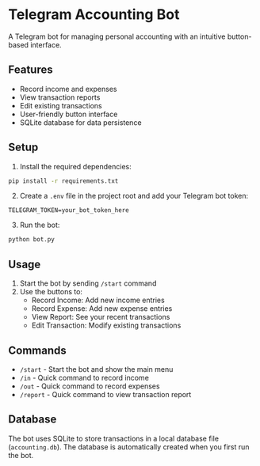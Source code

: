 # Telegram Accounting Bot

A Telegram bot for managing personal accounting with an intuitive button-based interface.

## Features

- Record income and expenses
- View transaction reports
- Edit existing transactions
- User-friendly button interface
- SQLite database for data persistence

## Setup

1. Install the required dependencies:
```bash
pip install -r requirements.txt
```

2. Create a `.env` file in the project root and add your Telegram bot token:
```
TELEGRAM_TOKEN=your_bot_token_here
```

3. Run the bot:
```bash
python bot.py
```

## Usage

1. Start the bot by sending `/start` command
2. Use the buttons to:
   - Record Income: Add new income entries
   - Record Expense: Add new expense entries
   - View Report: See your recent transactions
   - Edit Transaction: Modify existing transactions

## Commands

- `/start` - Start the bot and show the main menu
- `/in` - Quick command to record income
- `/out` - Quick command to record expenses
- `/report` - Quick command to view transaction report

## Database

The bot uses SQLite to store transactions in a local database file (`accounting.db`). The database is automatically created when you first run the bot. 